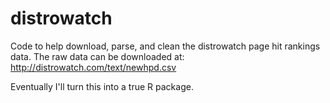# distrowatch
Code to help download, parse, and clean the distrowatch page hit rankings data. The raw data can be downloaded at: http://distrowatch.com/text/newhpd.csv

Eventually I'll turn this into a true R package.
